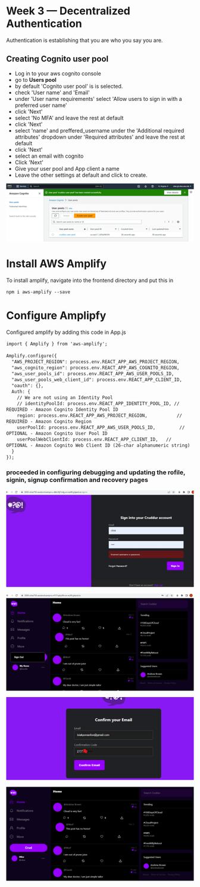 # Week 3 — Decentralized Authentication

Authentication is establishing that you are who you say you are.

## Creating Cognito user pool
- Log in to your aws cognito console
- go to **Users pool**
- by default 'Cognito user pool' is is selected.
- check 'User name' and 'Email' 
- under 'User name requirements' select 'Allow users to sign in with a preferred user name'
- click 'Next'
- select 'No MFA' and leave the rest at default
- click 'Next'
- select 'name' and preffered_username under the 'Additional required attributes' dropdown under 'Required attributes' and leave the rest at default
- click 'Next' 
- select an email with cognito
- Click 'Next' 
- Give your user pool and App client a name  
- Leave the other settings at default and click to create.

![Cognito_Account](assets/cruddurpool.png)

# Install AWS Amplify
To install amplify, navigate into the frontend directory and put this in
```
npm i aws-amplify --save
```
# Configure Amplipfy

Configured amplify by adding this code in App.js
```
import { Amplify } from 'aws-amplify';

Amplify.configure({
  "AWS_PROJECT_REGION": process.env.REACT_APP_AWS_PROJECT_REGION,
  "aws_cognito_region": process.env.REACT_APP_AWS_COGNITO_REGION,
  "aws_user_pools_id": process.env.REACT_APP_AWS_USER_POOLS_ID,
  "aws_user_pools_web_client_id": process.env.REACT_APP_CLIENT_ID,
  "oauth": {},
  Auth: {
    // We are not using an Identity Pool
    // identityPoolId: process.env.REACT_APP_IDENTITY_POOL_ID, // REQUIRED - Amazon Cognito Identity Pool ID
    region: process.env.REACT_APP_AWS_PROJECT_REGION,           // REQUIRED - Amazon Cognito Region
    userPoolId: process.env.REACT_APP_AWS_USER_POOLS_ID,         // OPTIONAL - Amazon Cognito User Pool ID
    userPoolWebClientId: process.env.REACT_APP_CLIENT_ID,   // OPTIONAL - Amazon Cognito Web Client ID (26-char alphanumeric string)
  }
});
```
### proceeded in configuring debugging and updating the rofile, signin, signup confirmation and recovery pages

![Signin_error](assets/error%20respose.JPG)

![Signin_error](assets/cruddur%20sig%20im.png)

![Signin_error](assets/confirmation.png)

![Signin_error](assets/preffered.png)

